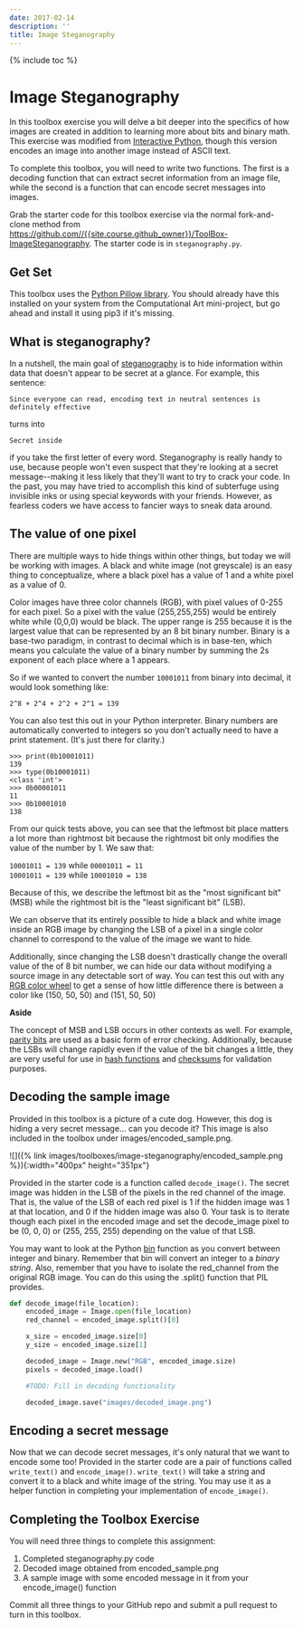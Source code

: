 ```yaml
---
date: 2017-02-14
description: ''
title: Image Steganography
---
```


{% include toc %}


# Image Steganography
In this toolbox exercise you will delve a bit deeper into the specifics of how images are created in addition to learning more about bits and binary math. This exercise was modified from [Interactive Python](http://interactivepython.org/runestone/static/everyday/2013/03/1_steganography.html), though this version encodes an image into another image instead of ASCII text.

To complete this toolbox, you will need to write two functions. The first is a decoding function that can extract secret information from an image file, while the second is a function that can encode secret messages into images.

Grab the starter code for this toolbox exercise via the normal fork-and-clone method from <https://github.com//{{site.course.github_owner}}/ToolBox-ImageSteganography>. The starter code
is in `steganography.py`.

## Get Set
This toolbox uses the [Python Pillow library](https://pillow.readthedocs.io/en/4.0.x/reference/Image.html). You should already have this installed on your system from the Computational Art mini-project, but go ahead and install it using pip3 if it's missing.

## What is steganography?
In a nutshell, the main goal of [steganography](https://en.wikipedia.org/wiki/Steganography) is to hide information within data that doesn't appear to be secret at a glance. For example, this sentence:

`Since everyone can read, encoding text in neutral sentences is definitely effective`

turns into

`Secret inside`

if you take the first letter of every word. Steganography is really handy to use, because people won't even suspect that they're looking at a secret message--making it less likely that they'll want to try to crack your code. In the past, you may have tried to accomplish this kind of subterfuge using invisible inks or using special keywords with your friends. However, as fearless coders we have access to fancier ways to sneak data around.

## The value of one pixel

There are multiple ways to hide things within other things, but today we will be working with images. A black and white image (not greyscale) is an easy thing to conceptualize, where a black pixel has a value of 1 and a white pixel as a value of 0.

Color images have three color channels (RGB), with pixel values of 0-255 for each pixel. So a pixel with the value (255,255,255) would be entirely white while (0,0,0) would be black. The upper range is 255 because it is the largest value that can be represented by an 8 bit binary number. Binary is a base-two paradigm, in contrast to decimal which is in base-ten, which means you calculate the value of a binary number by summing the 2s exponent of each place where a 1 appears.

So if we wanted to convert the number `10001011` from binary into decimal, it would look something like:

`2^8 + 2^4 + 2^2 + 2^1 = 139`

You can also test this out in your Python interpreter. Binary numbers are automatically converted to integers so you don't actually need to have a print statement. (It's just there for clarity.)

```
>>> print(0b10001011)
139
>>> type(0b10001011)
<class 'int'>
>>> 0b00001011
11
>>> 0b10001010
138
```

From our quick tests above, you can see that the leftmost bit place matters a lot more than rightmost bit because the rightmost bit only modifies the value of the number by 1. We saw that:

`10001011 = 139` while `00001011 = 11`  
`10001011 = 139` while `10001010 = 138`  

Because of this, we describe the leftmost bit as the "most significant bit" (MSB) while the rightmost bit is the "least significant bit" (LSB).  

We can observe that its entirely possible to hide a black and white image inside an RGB image by changing the LSB of a pixel in a single color channel to correspond to the value of the image we want to hide.  

Additionally, since changing the LSB doesn't drastically change the overall value of the of 8 bit number, we can hide our data without modifying a source image in any detectable sort of way. You can test this out with any [RGB color wheel](http://www.colorspire.com/rgb-color-wheel/) to get a sense of how little difference there is between a color like (150, 50, 50) and (151, 50, 50)


**Aside**

The concept of MSB and LSB occurs in other contexts as well. For example, [parity bits](https://en.wikipedia.org/wiki/Parity_bit) are used as a basic form of error checking. Additionally, because the LSBs will change rapidly even if the value of the bit changes a little, they are very useful for use in [hash functions](https://en.wikipedia.org/wiki/Hash_function) and [checksums](https://en.wikipedia.org/wiki/Checksum) for validation purposes.

## Decoding the sample image

Provided in this toolbox is a picture of a cute dog. However, this dog is hiding a very secret message... can you decode it? This image is also included in the toolbox under images/encoded_sample.png.

![]({% link images/toolboxes/image-steganography/encoded_sample.png %}){:width="400px" height="351px"}

Provided in the starter code is a function called `decode_image()`. The secret image was hidden in the LSB of the pixels in the red channel of the image. That is, the value of the LSB of each red pixel is 1 if the hidden image was 1 at that location, and 0 if the hidden image was also 0. Your task is to iterate though each pixel in the encoded image and set the decode_image pixel to be (0, 0, 0) or (255, 255, 255) depending on the value of that LSB.

You may want to look at the Python [bin](https://docs.python.org/3/library/functions.html#bin) function as you convert between integer and binary. Remember that bin will convert an integer to a *binary string*. Also, remember that you have to isolate the red_channel from the original RGB image. You can do this using the .split() function that PIL provides.

```python
def decode_image(file_location):
    encoded_image = Image.open(file_location)
    red_channel = encoded_image.split()[0]

    x_size = encoded_image.size[0]
    y_size = encoded_image.size[1]

    decoded_image = Image.new("RGB", encoded_image.size)
    pixels = decoded_image.load()

    #TODO: Fill in decoding functionality

    decoded_image.save("images/decoded_image.png")
```

## Encoding a secret message

Now that we can decode secret messages, it's only natural that we want to encode some too! Provided in the starter code are a pair of functions called `write_text()` and `encode_image()`. `write_text()` will take a string and convert it to a black and white image of the string. You may use it as a helper function in completing your implementation of `encode_image()`.

## Completing the Toolbox Exercise

You will need three things to complete this assignment:

1. Completed steganography.py code
2. Decoded image obtained from encoded_sample.png
3. A sample image with some encoded message in it from your encode_image() function

Commit all three things to your GitHub repo and submit a pull request to turn in this toolbox.
